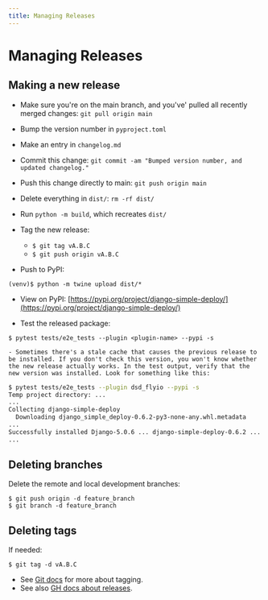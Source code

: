 ```yaml
---
title: Managing Releases
---
```


Managing Releases
===



Making a new release
---

- Make sure you're on the main branch, and you've' pulled all recently merged changes: `git pull origin main`
- Bump the version number in `pyproject.toml`
- Make an entry in `changelog.md`
- Commit this change: `git commit -am "Bumped version number, and updated changelog."`
- Push this change directly to main: `git push origin main`
- Delete everything in `dist/`: `rm -rf dist/`
- Run `python -m build`, which recreates `dist/`
- Tag the new release:
    - `$ git tag vA.B.C`
    - `$ git push origin vA.B.C`

- Push to PyPI:
```
(venv)$ python -m twine upload dist/*
```

- View on PyPI:
[https://pypi.org/project/django-simple-deploy/](https://pypi.org/project/django-simple-deploy/)

- Test the released package:
```
$ pytest tests/e2e_tests --plugin <plugin-name> --pypi -s
```

    - Sometimes there's a stale cache that causes the previous release to be installed. If you don't check this version, you won't know whether the new release actually works. In the test output, verify that the new version was installed. Look for something like this:

```sh
$ pytest tests/e2e_tests --plugin dsd_flyio --pypi -s
Temp project directory: ...
...
Collecting django-simple-deploy
  Downloading django_simple_deploy-0.6.2-py3-none-any.whl.metadata
...
Successfully installed Django-5.0.6 ... django-simple-deploy-0.6.2 ...
...
```

Deleting branches
---

Delete the remote and local development branches:

```
$ git push origin -d feature_branch
$ git branch -d feature_branch
```

Deleting tags
---

If needed:

```
$ git tag -d vA.B.C
```

- See [Git docs](https://git-scm.com/book/en/v2/Git-Basics-Tagging) for more about tagging.
- See also [GH docs about releases](https://docs.github.com/en/repositories/releasing-projects-on-github/managing-releases-in-a-repository).

